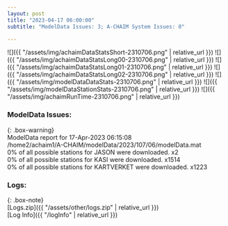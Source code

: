```yaml
---
layout: post
title: "2023-04-17 06:00:00"
subtitle: "ModelData Issues: 3; A-CHAIM System Issues: 0"

---
```


![]({{ "/assets/img/achaimDataStatsShort-2310706.png" | relative_url }})
![]({{ "/assets/img/achaimDataStatsLong00-2310706.png" | relative_url }})
![]({{ "/assets/img/achaimDataStatsLong01-2310706.png" | relative_url }})
![]({{ "/assets/img/achaimDataStatsLong02-2310706.png" | relative_url }})
![]({{ "/assets/img/modelDataDataStats-2310706.png" | relative_url }})
![]({{ "/assets/img/modelDataStationStats-2310706.png" | relative_url }})
![]({{ "/assets/img/achaimRunTime-2310706.png" | relative_url }})


### ModelData Issues:  
  
{: .box-warning}  
 ModelData report for 17-Apr-2023 06:15:08   
 /home2/achaim1/A-CHAIM/modelData/2023/107/06/modelData.mat   
 0% of all possible stations for JASON were downloaded. x2   
 0% of all possible stations for KASI were downloaded. x1514   
 0% of all possible stations for KARTVERKET were downloaded. x1223   
  


### Logs:  
  
{: .box-note}  
[Logs.zip]({{ "/assets/other/logs.zip" | relative_url }})  
[Log Info]({{ "/logInfo" | relative_url }})  
